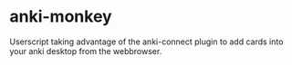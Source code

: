 # anki-monkey
Userscript taking advantage of the anki-connect plugin to add cards into your anki desktop from the webbrowser.
